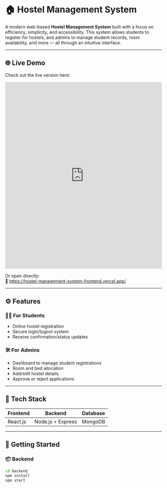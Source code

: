 # 🏠 Hostel Management System

A modern web-based **Hostel Management System** built with a focus on efficiency, simplicity, and accessibility. This system allows students to register for hostels, and admins to manage student records, room availability, and more — all through an intuitive interface.

---

## 🌐 Live Demo

Check out the live version here:

<iframe src="https://www.linkedin.com/posts/sonushavik_hostelmanagementsystem-adminpanel-studentportal-activity-7336776001156255744-1OKG?utm_source=share&utm_medium=member_desktop&rcm=ACoAADZ6PfsBb-8jW85Vemv30J-dtmrMOoqaG14" width="100%" height="600px" frameborder="0"></iframe>

Or open directly:  
🔗 https://hostel-management-system-frontend.vercel.app/

---

## ⚙️ Features

### 👨‍🎓 For Students
- Online hostel registration
- Secure login/logout system
- Receive confirmation/status updates

### 🛠️ For Admins
- Dashboard to manage student registrations
- Room and bed allocation
- Add/edit hostel details
- Approve or reject applications

---

## 🧰 Tech Stack

| Frontend      | Backend       | Database   |
|---------------|---------------|------------|
| React.js      | Node.js + Express | MongoDB     |

---

## 🚀 Getting Started

### 📦 Backend

```bash
cd backend
npm install
npm start
